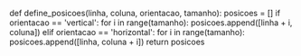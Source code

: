 def define_posicoes(linha, coluna, orientacao, tamanho):
posicoes = []
if orientacao == 'vertical':
    for i in range(tamanho):
        posicoes.append([linha + i, coluna])
elif orientacao == 'horizontal':
    for i in range(tamanho):
        posicoes.append([linha, coluna + i])
return posicoes
